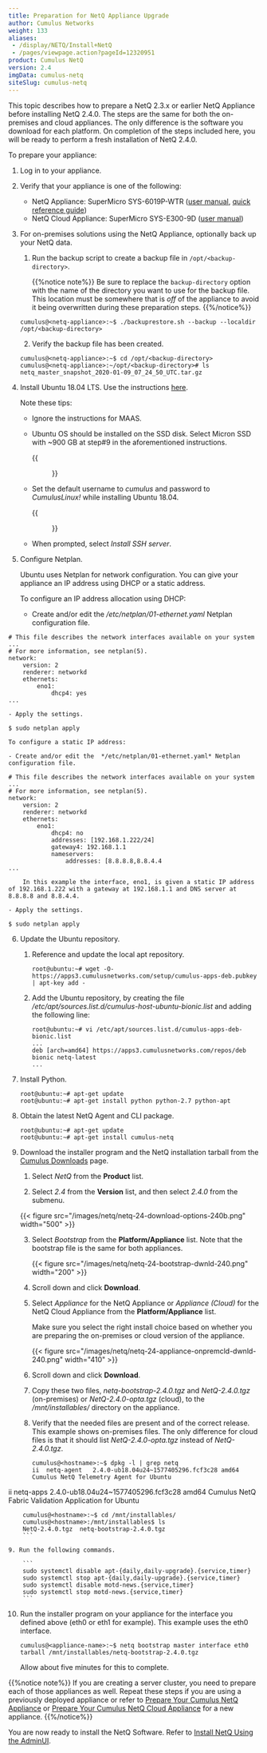 ```yaml
---
title: Preparation for NetQ Appliance Upgrade
author: Cumulus Networks
weight: 133
aliases:
 - /display/NETQ/Install+NetQ
 - /pages/viewpage.action?pageId=12320951
product: Cumulus NetQ
version: 2.4
imgData: cumulus-netq
siteSlug: cumulus-netq
---
```

This topic describes how to prepare a NetQ 2.3.x or earlier NetQ Appliance before installing NetQ 2.4.0. The steps are the same for both the on-premises and cloud appliances. The only difference is the software you download for each platform. On completion of the steps included here, you will be ready to perform a fresh installation of NetQ 2.4.0.

To prepare your appliance:

1. Log in to your appliance.

2. Verify that your appliance is one of the following:
    - NetQ Appliance: SuperMicro SYS-6019P-WTR ([user manual](https://www.supermicro.com/manuals/superserver/1U/MNL-1943.pdf), [quick reference guide](https://www.supermicro.com/QuickRefs/superserver/1U/QRG-1943.pdf))
    - NetQ Cloud Appliance: SuperMicro SYS-E300-9D ([user manual](https://www.supermicro.com/manuals/superserver/mini-itx/MNL-2094.pdf))

3. For on-premises solutions using the NetQ Appliance, optionally back up your NetQ data.
    1. Run the backup script to create a backup file in `/opt/<backup-directory>`.  
    
        {{%notice note%}}
Be sure to replace the `backup-directory` option with the name of the directory you want to use for the backup file. This location must be somewhere that is *off* of the appliance to avoid it being overwritten during these preparation steps.
        {{%/notice%}}

    ```
    cumulus@<netq-appliance>:~$ ./backuprestore.sh --backup --localdir /opt/<backup-directory>
    ```

    2. Verify the backup file has been created.

   ```
   cumulus@<netq-appliance>:~$ cd /opt/<backup-directory>
   cumulus@<netq-appliance>:~/opt/<backup-directory># ls
   netq_master_snapshot_2020-01-09_07_24_50_UTC.tar.gz
   ```

4. Install Ubuntu 18.04 LTS. Use the instructions [here](https://www.fosslinux.com/6406/how-to-install-ubuntu-server-18-04-lts.htm).

    Note these tips:
    - Ignore the instructions for MAAS.
    - Ubuntu OS should be installed on the SSD disk. Select Micron SSD with ~900 GB at step#9 in the aforementioned instructions.
 
        {{<figure src="/images/netq/install-ubuntu-ssd-selection-240.png" width="700">}}

    - Set the default username to *cumulus* and password to *CumulusLinux!* while installing Ubuntu 18.04.

        {{<figure src="/images/netq/install-ubuntu-set-creds-240.png" width="700">}}

    - When prompted, select *Install SSH server*.

5. Configure Netplan.

    Ubuntu uses Netplan for network configuration. You can give your appliance an IP address using DHCP or a static address.

    To configure an IP address allocation using DHCP:

    - Create and/or edit the  */etc/netplan/01-ethernet.yaml* Netplan configuration file.

```
# This file describes the network interfaces available on your system
...
# For more information, see netplan(5).
network:
    version: 2
    renderer: networkd
    ethernets:
        eno1:
            dhcp4: yes
... 
```

    - Apply the settings.

```
$ sudo netplan apply
```

    To configure a static IP address:

    - Create and/or edit the  */etc/netplan/01-ethernet.yaml* Netplan configuration file.

```
# This file describes the network interfaces available on your system
...
# For more information, see netplan(5).
network:
    version: 2
    renderer: networkd
    ethernets:
        eno1:
            dhcp4: no
            addresses: [192.168.1.222/24]
            gateway4: 192.168.1.1
            nameservers:
                addresses: [8.8.8.8,8.8.4.4
...
```

        In this example the interface, eno1, is given a static IP address of 192.168.1.222 with a gateway at 192.168.1.1 and DNS server at 8.8.8.8 and 8.8.4.4.

    - Apply the settings.
        
```
$ sudo netplan apply
```

6. Update the Ubuntu repository.

    1. Reference and update the local apt repository.

        ```
        root@ubuntu:~# wget -O- https://apps3.cumulusnetworks.com/setup/cumulus-apps-deb.pubkey | apt-key add -
        ```

    2. Add the Ubuntu repository, by creating the file */etc/apt/sources.list.d/cumulus-host-ubuntu-bionic.list* and adding the following line:

        ```
        root@ubuntu:~# vi /etc/apt/sources.list.d/cumulus-apps-deb-bionic.list
        ...
        deb [arch=amd64] https://apps3.cumulusnetworks.com/repos/deb bionic netq-latest
        ...
        ```
7. Install Python.

    ```
    root@ubuntu:~# apt-get update
    root@ubuntu:~# apt-get install python python-2.7 python-apt
    ```

8. Obtain the latest NetQ Agent and CLI package.

    ```
    root@ubuntu:~# apt-get update
    root@ubuntu:~# apt-get install cumulus-netq
    ```

9. Download the installer program and the NetQ installation tarball from the [Cumulus Downloads](https://cumulusnetworks.com/downloads/) page.

    1. Select *NetQ* from the **Product** list.

    2. Select *2.4* from the **Version** list, and then select *2.4.0* from the submenu.

    {{< figure src="/images/netq/netq-24-download-options-240b.png" width="500" >}}

    3. Select *Bootstrap* from the **Platform/Appliance** list.
        Note that the bootstrap file is the same for both appliances.

        {{< figure src="/images/netq/netq-24-bootstrap-dwnld-240.png" width="200" >}}
        
    4. Scroll down and click **Download**.

    5. Select *Appliance* for the NetQ Appliance or *Appliance (Cloud)* for the NetQ Cloud Appliance from the **Platform/Appliance** list.

        Make sure you select the right install choice based on whether you are preparing the on-premises or cloud version of the appliance.

        {{< figure src="/images/netq/netq-24-appliance-onpremcld-dwnld-240.png" width="410" >}}

    6. Scroll down and click **Download**.

    7. Copy these two files, *netq-bootstrap-2.4.0.tgz* and *NetQ-2.4.0.tgz* (on-premises) or *NetQ-2.4.0-opta.tgz* (cloud), to the */mnt/installables/* directory on the appliance.

    8. Verify that the needed files are present and of the correct release. This example shows on-premises files. The only difference for cloud files is that it should list *NetQ-2.4.0-opta.tgz* instead of *NetQ-2.4.0.tgz*.

        ```
        cumulus@<hostname>:~$ dpkg -l | grep netq
        ii  netq-agent   2.4.0-ub18.04u24~1577405296.fcf3c28 amd64   Cumulus NetQ Telemetry Agent for Ubuntu
ii  netq-apps    2.4.0-ub18.04u24~1577405296.fcf3c28 amd64   Cumulus NetQ Fabric Validation Application for Ubuntu

        cumulus@<hostname>:~$ cd /mnt/installables/
        cumulus@<hostname>:/mnt/installables$ ls
        NetQ-2.4.0.tgz  netq-bootstrap-2.4.0.tgz
        ```
    
    9. Run the following commands.

        ```
        sudo systemctl disable apt-{daily,daily-upgrade}.{service,timer}
        sudo systemctl stop apt-{daily,daily-upgrade}.{service,timer}
        sudo systemctl disable motd-news.{service,timer}
        sudo systemctl stop motd-news.{service,timer}
        ```

10. Run the installer program on your appliance for the interface you defined above (eth0 or eth1 for example). This example uses the eth0 interface.

    ```
    cumulus@<appliance-name>:~$ netq bootstrap master interface eth0 tarball /mnt/installables/netq-bootstrap-2.4.0.tgz
    ```

    Allow about five minutes for this to complete.

{{%notice note%}}
If you are creating a server cluster, you need to prepare each of those appliances as well. Repeat these steps if you are using a previously deployed appliance or refer to [Prepare Your Cumulus NetQ Appliance](../../Install-NetQ/Prepare-NetQ-Onprem/#prepare-your-cumulus-netq-appliance)  or [Prepare Your Cumulus NetQ Cloud Appliance](../../Install-NetQ/Prepare-NetQ-Cloud/#prepare-your-cumulus-netq-cloud-appliance) for a new appliance.
{{%/notice%}}

You are now ready to install the NetQ Software. Refer to [Install NetQ Using the AdminUI](../../Install-NetQ/Install-NetQ-Using-AdminUI/).
